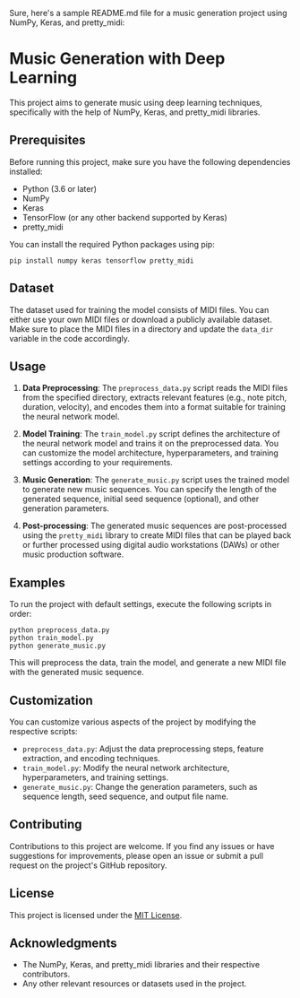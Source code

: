 Sure, here's a sample README.md file for a music generation project using NumPy, Keras, and pretty_midi:

# Music Generation with Deep Learning

This project aims to generate music using deep learning techniques, specifically with the help of NumPy, Keras, and pretty_midi libraries.

## Prerequisites

Before running this project, make sure you have the following dependencies installed:

- Python (3.6 or later)
- NumPy
- Keras
- TensorFlow (or any other backend supported by Keras)
- pretty_midi

You can install the required Python packages using pip:

```
pip install numpy keras tensorflow pretty_midi
```

## Dataset

The dataset used for training the model consists of MIDI files. You can either use your own MIDI files or download a publicly available dataset. Make sure to place the MIDI files in a directory and update the `data_dir` variable in the code accordingly.

## Usage

1. **Data Preprocessing**: The `preprocess_data.py` script reads the MIDI files from the specified directory, extracts relevant features (e.g., note pitch, duration, velocity), and encodes them into a format suitable for training the neural network model.

2. **Model Training**: The `train_model.py` script defines the architecture of the neural network model and trains it on the preprocessed data. You can customize the model architecture, hyperparameters, and training settings according to your requirements.

3. **Music Generation**: The `generate_music.py` script uses the trained model to generate new music sequences. You can specify the length of the generated sequence, initial seed sequence (optional), and other generation parameters.

4. **Post-processing**: The generated music sequences are post-processed using the `pretty_midi` library to create MIDI files that can be played back or further processed using digital audio workstations (DAWs) or other music production software.

## Examples

To run the project with default settings, execute the following scripts in order:

```
python preprocess_data.py
python train_model.py
python generate_music.py
```

This will preprocess the data, train the model, and generate a new MIDI file with the generated music sequence.

## Customization

You can customize various aspects of the project by modifying the respective scripts:

- `preprocess_data.py`: Adjust the data preprocessing steps, feature extraction, and encoding techniques.
- `train_model.py`: Modify the neural network architecture, hyperparameters, and training settings.
- `generate_music.py`: Change the generation parameters, such as sequence length, seed sequence, and output file name.

## Contributing

Contributions to this project are welcome. If you find any issues or have suggestions for improvements, please open an issue or submit a pull request on the project's GitHub repository.

## License

This project is licensed under the [MIT License](LICENSE).

## Acknowledgments

- The NumPy, Keras, and pretty_midi libraries and their respective contributors.
- Any other relevant resources or datasets used in the project.
